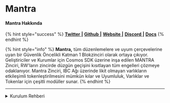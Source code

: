 # Mantra

#### **Mantra Hakkında**

{% hint style="success" %}
[**Twitter** ](https://twitter.com/mantra\_chain)**|** [**Github** ](https://github.com/MANTRA-Finance)**|** [**Website** ](https://www.mantrachain.io/)**|** [**Discord** ](https://discord.com/invite/gfks4TwAJV)**|** [**Docs**](https://docs.mantrachain.io/operate-a-node)
{% endhint %}

{% hint style="info" %}
**Mantra,** tüm düzenlemelere ve uyum çerçevelerine uyan bir Güvenlik Öncelikli Katman 1 Blokzinciri olarak ortaya çıkıyor. Geliştiriciler ve Kurumlar için Cosmos SDK üzerine inşa edilen MANTRA Zinciri, RW'ların zincirde düzgün geçişini kısıtlayan tüm engelleri çözmeye odaklanıyor. Mantra Zinciri, IBC Ağı üzerinde likit olmayan varlıkların etkileşimli tokenleştirilmesini mümkün kılar ve Uyumluluk, Varlıklar ve Tokenlar için çeşitli modüller sunar.
{% endhint %}

***

<details>

<summary>Kurulum Rehberi</summary>

#### Sistem Gereksinimleri

```
CPU	  8 core
RAM	  16GB
Storage	  500GB
OS	  Ubuntu 22.04
```

```bash
# Gerekli kütüphaneler ve güncellemeler
sudo apt update
sudo apt install -y curl git jq lz4 build-essential

# Go
sudo rm -rf /usr/local/go
curl -L https://go.dev/dl/go1.21.6.linux-amd64.tar.gz | sudo tar -xzf - -C /usr/local
echo 'export PATH=$PATH:/usr/local/go/bin:$HOME/go/bin' >> $HOME/.bash_profile
source .bash_profile
```

```bash
# Repoyu klonlama
cd && rm -rf babylon
git clone https://github.com/babylonchain/babylon
cd babylon
git checkout v0.8.4

# Binaryleri build etme
make install

# CLI konfigrasyonları
babylond config set client chain-id bbn-test-3
babylond config set client keyring-backend test
babylond config set client node tcp://localhost:20657

# moniker-adiniz kısmını değiştiriniz.
babylond init "moniker-adiniz" --chain-id bbn-test-3

# genesis ve addrbook dosyaları
curl -L https://snapshots-testnet.nodejumper.io/babylon-testnet/genesis.json > $HOME/.babylond/config/genesis.json
curl -L https://snapshots-testnet.nodejumper.io/babylon-testnet/addrbook.json > $HOME/.babylond/config/addrbook.json

# seeds
sed -i -e 's|^seeds *=.*|seeds = "8da45f9ff83b4f8dd45bbcb4f850999637fbfe3b@seed0.testnet.babylonchain.io:26656,4b1f8a774220ba1073a4e9f4881de218b8a49c99@seed1.testnet.babylonchain.io:26656,9cb1974618ddd541c9a4f4562b842b96ffaf1446@3.16.63.237:26656,03ce5e1b5be3c9a81517d415f65378943996c864@18.207.168.204:26656,a5fabac19c732bf7d814cf22e7ffc23113dc9606@34.238.169.221:26656,ade4d8bc8cbe014af6ebdf3cb7b1e9ad36f412c0@testnet-seeds.polkachu.com:20656,798836777efb5555cfb940129e2073b44f9117e5@141.94.143.203:55706,86e9a68f0fd82d6d711aa20cc2083c836fb8c083@222.106.187.14:56000,326fee158e9e24a208e53f6703c076e1465e739d@babylon-testnet.cosmos-spaces.zone:26659,5e02bb2c9a644afae6109bf2c264d356fad27618@15.165.166.210:26656"|' $HOME/.babylond/config/config.toml

# minimum gas price ayarlama
sed -i -e 's|^minimum-gas-prices *=.*|minimum-gas-prices = "0.00001ubbn"|' $HOME/.babylond/config/app.toml

# pruning
sed -i \
  -e 's|^pruning *=.*|pruning = "custom"|' \
  -e 's|^pruning-keep-recent *=.*|pruning-keep-recent = "100"|' \
  -e 's|^pruning-interval *=.*|pruning-interval = "17"|' \
  $HOME/.babylond/config/app.toml

# config
sed -i 's|^network *=.*|network = "signet"|g' $HOME/.babylond/config/app.toml

# portları değiştirme
sed -i -e "s%:1317%:20617%; s%:8080%:20680%; s%:9090%:20690%; s%:9091%:20691%; s%:8545%:20645%; s%:8546%:20646%; s%:6065%:20665%" $HOME/.babylond/config/app.toml
sed -i -e "s%:26658%:20658%; s%:26657%:20657%; s%:6060%:20660%; s%:26656%:20656%; s%:26660%:20661%" $HOME/.babylond/config/config.toml

# snapshot dosyası
curl "https://snapshots-testnet.nodejumper.io/babylon-testnet/babylon-testnet_latest.tar.lz4" | lz4 -dc - | tar -xf - -C "$HOME/.babylond"

# servis dosyası oluşturma
sudo tee /etc/systemd/system/babylond.service > /dev/null << EOF
[Unit]
Description=Babylon node service
After=network-online.target
[Service]
User=$USER
ExecStart=$(which babylond) start
Restart=on-failure
RestartSec=10
LimitNOFILE=65535
[Install]
WantedBy=multi-user.target
EOF
sudo systemctl daemon-reload
sudo systemctl enable babylond.service

# servisi başlatma ve logları görme
sudo systemctl start babylond.service
sudo journalctl -u babylond.service -f --no-hostname -o cat
```

</details>
